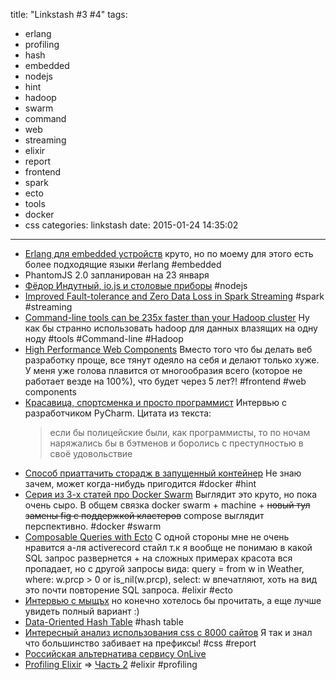 title: "Linkstash #3 #4"
tags:
  - erlang
  - profiling
  - hash
  - embedded
  - nodejs
  - hint
  - hadoop
  - swarm
  - command
  - web
  - streaming
  - elixir
  - report
  - frontend
  - spark
  - ecto
  - tools
  - docker
  - css
categories: linkstash
date: 2015-01-24 14:35:02
---

- [Erlang для embedded устройств](http://nerves-project.org/gettingstarted.html) круто, но по моему для этого есть более подходящие языки #erlang #embedded
- PhantomJS 2.0 запланирован на 23 января
- [Фёдор Индутный, io.js и столовые приборы](http://codehipsters.com/2015/01/14/indutny-interview.html) #nodejs
- [Improved Fault-tolerance and Zero Data Loss in Spark Streaming](http://databricks.com/blog/2015/01/15/improved-driver-fault-tolerance-and-zero-data-loss-in-spark-streaming.html) #spark #streaming 
- [Command-line tools can be 235x faster than your Hadoop cluster](http://aadrake.com/command-line-tools-can-be-235x-faster-than-your-hadoop-cluster.html) Ну как бы странно использовать hadoop для данных влазящих на одну ноду #tools #Command-line #Hadoop 
- [High Performance Web Components](http://webcomponents.org/presentations/high-performance-web-components/) Вместо того что бы делать веб разработку проще, все тянут одеяло на себя и делают только хуже. У меня уже голова плавится от многообразия всего (которое не работает везде на 100%), что будет через 5 лет?! #frontend #web components
- [Красавица, спортсменка и просто программист](http://dev.by/lenta/main/krasavitsa-sportsmenka-i-prosto-programmist) Интервью с разработчиком PyCharm. Цитата из текста:        
    > если бы полицейские были, как программисты, то по ночам наряжались бы в бэтменов и боролись с преступностью в своё удовольствие

<!-- more -->

- [Способ приаттачить сторадж в запущенный контейнер](http://jpetazzo.github.io/2015/01/13/docker-mount-dynamic-volumes/) Не знаю зачем, может когда-нибудь пригодится #docker #hint
- [Серия из 3-х статей про Docker Swarm](http://technolo-g.com/intro-to-docker-swarm-pt1-overview/) Выглядит это круто, но пока очень сыро. В общем связка docker swarm + machine + ~~новый тул замены fig с поддержкой кластеров~~ compose выглядит перспективно. #docker #swarm
- [Composable Queries with Ecto](http://blog.drewolson.org/blog/2015/01/23/composable-queries-with-ecto/) С одной стороны мне не очень нравится а-ля activerecord стайл т.к я вообще не понимаю в какой SQL запрос развернется + на сложных примерах красота вся пропадает, но с другой запросы вида:
        query = from w in Weather,
            where: w.prcp > 0 or is_nil(w.prcp),
            select: w
    впечатляют, хоть на вид это почти повторение SQL запроса. #elixir #ecto
- [Интервью c мыщъх](http://dev.by/lenta/main/intervyu-s-krisom-kasperski-aka-mysch-h) но конечно хотелось бы прочитать, а еще лучше увидеть полный вариант :)
- [Data-Oriented Hash Table](http://www.reedbeta.com/blog/2015/01/12/data-oriented-hash-table/) #hash table
- [Интересный анализ использования css с 8000 сайтов](http://reports.quickleft.com/css) Я так и знал что большинство забивает на префиксы! #css #report
- [Российская альтернатива сервису OnLive](http://playkey.net/)
- [Profiling Elixir](http://learningelixir.joekain.com/profiling-elixir/) => [Часть 2](http://learningelixir.joekain.com/profiling-elixir-2/) #elixir #profiling